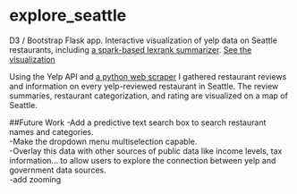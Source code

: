 # explore_seattle


D3 / Bootstrap Flask app. Interactive visualization of yelp data on Seattle restaurants, including [a spark-based lexrank summarizer](https://github.com/karlhigley/lexrank-summarizer). [See the visualization](http://www.expl0re.website)

Using the Yelp API and [a python web scraper](https://github.com/ataipale/yelp_but_better) I gathered restaurant reviews and information on every yelp-reviewed restaurant in Seattle. The review summaries, restaurant categorization, and rating are visualized on a map of Seattle. 

##Future Work
-Add a predictive text search box to search restaurant names and categories. <br>
-Make the dropdown menu multiselection capable. <br>
-Overlay this data with other sources of public data like income levels, tax information... to allow users to explore the connection between yelp and government data sources. <br>
-add zooming <br>
